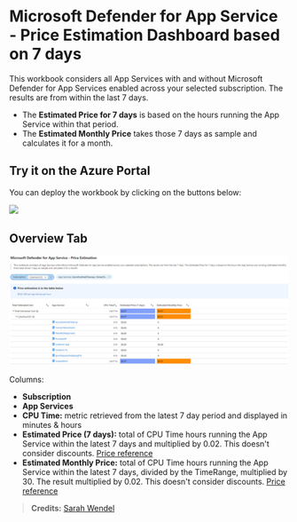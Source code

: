 # Microsoft Defender for App Service - Price Estimation Dashboard based on 7 days

This workbook considers all App Services with and without Microsoft Defender for App Services enabled across your selected subscription. The results are from within the last 7 days. 
- The **Estimated Price for 7 days** is based on the hours running the App Service within that period.
- The **Estimated Monthly Price** takes those 7 days as sample and calculates it for a month.

## Try it on the Azure Portal
You can deploy the workbook by clicking on the buttons below:

<a href="https://portal.azure.com/#create/Microsoft.Template/uri/https%3A%2F%2Fraw.githubusercontent.com%2Fsarahwendel%2FMicrosoftDefenderCostWorkbooks%2Fmain%2FAppServiceCost7Days%2FMicrosoft%20Defender%20for%20App%20Service%20-%20Price%20Estimation.json" target="_blank"><img src="https://aka.ms/deploytoazurebutton"/></a>

## Overview Tab
![Image of OverviewTab](OverviewofWorkbook.png)

Columns:
- **Subscription** 
- **App Services**
- **CPU Time:** metric retrieved from the latest 7 day period and displayed in minutes & hours
- **Estimated Price (7 days):** total of CPU Time hours running the App Service within the latest 7 days and multiplied by 0.02. This doesn't consider discounts. [Price reference](https://azure.microsoft.com/en-us/pricing/details/azure-defender/)
- **Estimated Monthly Price:** total of CPU Time hours running the App Service within the latest 7 days, divided by the TimeRange, multiplied by 30. The result multiplied by 0.02. This doesn't consider discounts. [Price reference](https://azure.microsoft.com/en-us/pricing/details/azure-defender/)


> **Credits:** [Sarah Wendel](https://www.linkedin.com/in/sarahwendel/)

